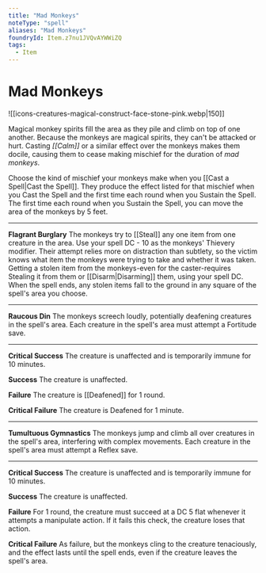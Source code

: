 ```yaml
---
title: "Mad Monkeys"
noteType: "spell"
aliases: "Mad Monkeys"
foundryId: Item.z7nu1JVQvAYWWiZQ
tags:
  - Item
---
```


# Mad Monkeys
![[icons-creatures-magical-construct-face-stone-pink.webp|150]]

Magical monkey spirits fill the area as they pile and climb on top of one another. Because the monkeys are magical spirits, they can't be attacked or hurt. Casting _[[Calm]]_ or a similar effect over the monkeys makes them docile, causing them to cease making mischief for the duration of _mad monkeys_.

Choose the kind of mischief your monkeys make when you [[Cast a Spell|Cast the Spell]]. They produce the effect listed for that mischief when you Cast the Spell and the first time each round when you Sustain the Spell. The first time each round when you Sustain the Spell, you can move the area of the monkeys by 5 feet.

* * *

**Flagrant Burglary** The monkeys try to [[Steal]] any one item from one creature in the area. Use your spell DC - 10 as the monkeys' Thievery modifier. Their attempt relies more on distraction than subtlety, so the victim knows what item the monkeys were trying to take and whether it was taken. Getting a stolen item from the monkeys-even for the caster-requires Stealing it from them or [[Disarm|Disarming]] them, using your spell DC. When the spell ends, any stolen items fall to the ground in any square of the spell's area you choose.

* * *

**Raucous Din** The monkeys screech loudly, potentially deafening creatures in the spell's area. Each creature in the spell's area must attempt a Fortitude save.

* * *

**Critical Success** The creature is unaffected and is temporarily immune for 10 minutes.

**Success** The creature is unaffected.

**Failure** The creature is [[Deafened]] for 1 round.

**Critical Failure** The creature is Deafened for 1 minute.

* * *

**Tumultuous Gymnastics** The monkeys jump and climb all over creatures in the spell's area, interfering with complex movements. Each creature in the spell's area must attempt a Reflex save.

* * *

**Critical Success** The creature is unaffected and is temporarily immune for 10 minutes.

**Success** The creature is unaffected.

**Failure** For 1 round, the creature must succeed at a DC 5 flat whenever it attempts a manipulate action. If it fails this check, the creature loses that action.

**Critical Failure** As failure, but the monkeys cling to the creature tenaciously, and the effect lasts until the spell ends, even if the creature leaves the spell's area.
